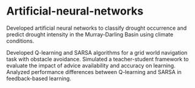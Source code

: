 # Artificial-neural-networks

Developed artificial neural networks to classify drought occurrence and predict drought intensity in the Murray-Darling Basin using climate conditions.

Developed Q-learning and SARSA algorithms for a grid world navigation task with obstacle avoidance.
Simulated a teacher-student framework to evaluate the impact of advice availability and accuracy on learning.
Analyzed performance differences between Q-learning and SARSA in feedback-based learning.
